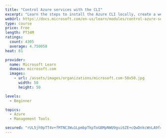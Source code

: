 ```yaml
---
title: "Control Azure services with the CLI"
excerpt: "Learn the steps to install the Azure CLI locally, create a website, and manage Azure resources using the CLI."
webUrl: https://docs.microsoft.com/en-us/learn/modules/control-azure-services-with-cli/
type: course
price: Free
length: PT34M
ratings:
  count: 4305
  average: 4.750058
heat: 61

provider:
  name: Microsoft Learn
  domain: microsoft.com
  images:
    - url: /assets/images/organizations/microsoft.com-50x50.jpg
      width: 50
      height: 50

levels:
  - Beginner

topics:
  - Azure
  - Management Tools

secured: "rUL5jh9pTT4v+fMTNC3Wu1LpmbpTkpToGBMpNWU9gui6ZE+cQwDnkcWnLA9f4DUCFYbJmC6JIyDBQLdhsS/Iuua3PK6M09OGvyz4EJ9A8hfz8Y0H6WphrGd3SsZemilO0Y7gvkYS47egKGFkHIoz7sUJNGo+yA9wgJUVzS2cci3gY2Dm1l4QkQuzLAHX0ppIGfK6837Edvdc9/p953SJsGNZAB4SueG11xDzBZizVaidOfkbXeg35NrXWoBxI6COApWS873GnQMxJtYsPbP0AXhy8411EzamBNJM4NAe+datfUgINBOPY8AZtwS8+gi2xI1BIC0wwIjyTgX9eQkGiGxJPngpgE7jNTNeK2MQFwjpkOzJusb2FNaxXV2AZ+mK5fCSb32uwx9KNvawOPbBrTAgRqCQGfERsmdvS967A+g=;CSrWg4wGZ2QZHI7k5VT1+A=="
---
```



